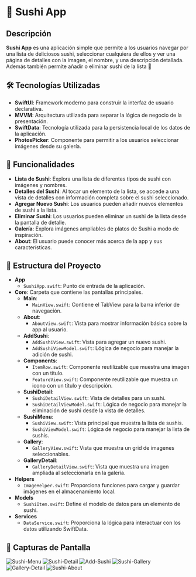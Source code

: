 # 🍣 Sushi App

## Descripción

**Sushi App** es una aplicación simple que permite a los usuarios navegar por una lista de deliciosos sushi, seleccionar cualquiera de ellos y ver una página de detalles con la imagen, el nombre, y una descripción detallada. Además también permite añadir o eliminar sushi de la lista 🍱

## 🛠️ Tecnologías Utilizadas

- **SwiftUI**: Framework moderno para construir la interfaz de usuario declarativa.
- **MVVM**: Arquitectura utilizada para separar la lógica de negocio de la presentación.
- **SwiftData**: Tecnología utilizada para la persistencia local de los datos de la aplicación.
- **PhotosPicker**: Componente para permitir a los usuarios seleccionar imágenes desde su galería.

## 🚀 Funcionalidades

- **Lista de Sushi**: Explora una lista de diferentes tipos de sushi con imágenes y nombres.
- **Detalles del Sushi**: Al tocar un elemento de la lista, se accede a una vista de detalles con información completa sobre el sushi seleccionado.
- **Agregar Nuevo Sushi**: Los usuarios pueden añadir nuevos elementos de sushi a la lista.
- **Eliminar Sushi**: Los usuarios pueden eliminar un sushi de la lista desde la pantalla de detalle.
- **Galería**: Explora imágenes ampliables de platos de Sushi a modo de inspiración.
- **About**: El usuario puede conocer más acerca de la app y sus características.

## 📂 Estructura del Proyecto
- **App**
  - `SushiApp.swift`: Punto de entrada de la aplicación.
- **Core**: Carpeta que contiene las pantallas principales.
  - **Main**:
    - `MainView.swift`: Contiene el TabView para la barra inferior de navegación.
  - **About**:
    - `AboutView.swift`: Vista para mostrar información básica sobre la app al usuario.
  - **AddSushi**:
    - `AddSushiView.swift`: Vista para agregar un nuevo sushi.
    - `AddSushiViewModel.swift`: Lógica de negocio para manejar la adición de sushi.
  - **Components**:
    - `ItemRow.swift`: Componente reutilizable que muestra una imagen con un título.
    - `FeatureView.swift`: Componente reutilizable que muestra un icono con un título y descripción.
  - **SushiDetail**:
    - `SushiDetailView.swift`: Vista de detalles para un sushi.
    - `SushiDetailViewModel.swift`: Lógica de negocio para manejar la eliminación de sushi desde la vista de detalles.
  - **SushiMenu**:
    - `SushiView.swift`: Vista principal que muestra la lista de sushis.
    - `SushiViewModel.swift`: Lógica de negocio para manejar la lista de sushis.
  - **Gallery**:
    - `GalleryView.swift`: Vista que muestra un grid de imagenes seleccionables.
  - **GalleryDetail**:
    - `GalleryDetailView.swift`: Vista que muestra una imagen ampliada al seleccionarla en la galería.
- **Helpers**
  - `ImageHelper.swift`: Proporciona funciones para cargar y guardar imágenes en el almacenamiento local.
- **Models**
  - `SushiItem.swift`: Define el modelo de datos para un elemento de sushi.
- **Services**
  - `DataService.swift`: Proporciona la lógica para interactuar con los datos utilizando SwiftData.


## 📸 Capturas de Pantalla
![Sushi-Menu](https://github.com/user-attachments/assets/8ce42ef3-b337-40c5-95fe-0544f4f4a2b9)
![Sushi-Detail](https://github.com/user-attachments/assets/02af960e-52d5-4396-be9a-5d552e2ffd0a)
![Add-Sushi](https://github.com/user-attachments/assets/6ffe9ff4-ccaa-4be2-8168-6ae0f038bcc4)
![Sushi-Gallery](https://github.com/user-attachments/assets/1944a99e-96a0-457d-ba09-a2d2a8c5970e)
![Gallery-Detail](https://github.com/user-attachments/assets/92869e53-1e06-4a88-8356-8a5e8cbc3926)
![Sushi-About](https://github.com/user-attachments/assets/f6102ec1-097e-45fc-b31d-dc22630fc16a)



